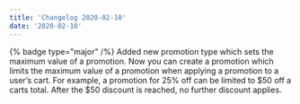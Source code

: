 ```yaml
---
title: 'Changelog 2020-02-10'
date: '2020-02-10'
---
```

{% badge type="major" /%} Added new promotion type which sets the maximum value of a promotion. Now you can create a promotion which limits the maximum value of a promotion when applying a promotion to a user’s cart. For example, a promotion for 25% off can be limited to $50 off a carts total. After the $50 discount is reached, no further discount applies.

